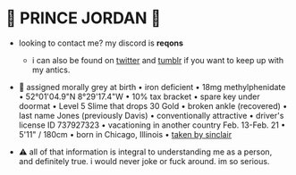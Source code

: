 # 👑 PRINCE JORDAN 👑

- looking to contact me? my discord is <b>reqons</b>
  - i can also be found on [twitter](https://twitter.com/like4tbh) and [tumblr](https://heavensgate.tumblr.com/) if you want to keep up with my antics.

- 💫 assigned morally grey at birth • iron deficient • 18mg methylphenidate • 52°01'04.9"N 8°29'17.4"W • 10% tax bracket • spare key under doormat • Level 5 Slime that drops 30 Gold • broken ankle (recovered) • last name Jones (previously Davis) • conventionally attractive • driver's license ID 737927323 • vacationing in another country Feb. 13-Feb. 21 • 5'11" / 180cm • born in Chicago, Illinois • [taken by sinclair](https://demiclair.carrd.co/)

- ⚠ all of that information is integral to understanding me as a person, and definitely true. 
i would never joke or fuck around. im so serious.
